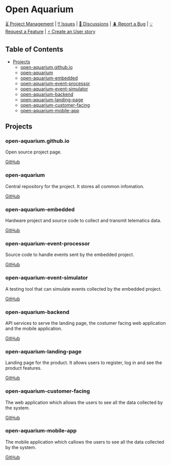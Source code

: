 # Open Aquarium

[:hourglass_flowing_sand: Project Management](https://github.com/orgs/open-aquarium/projects/1) | 
[:bangbang: Issues](https://github.com/open-aquarium/open-aquarium/issues) | 
[:loudspeaker: Discussions](https://github.com/open-aquarium/open-aquarium/discussions) | 
[:beetle: Report a Bug](https://github.com/open-aquarium/open-aquarium/issues/new?assignees=&labels=bug%2C+priority%3A+low%2C+status%3A+awaiting+triage&template=bug_report.md&title=Bug+title&milestone=Backlog&projects=open-aquarium/1) | 
[:bulb: Request a Feature](https://github.com/open-aquarium/open-aquarium/issues/new?assignees=&labels=priority%3A+low%2C+status%3A+awaiting+triage%2C+goal%3A+addition&template=feature_request.md&title=Feature+title&milestone=Backlog&projects=open-aquarium/1) | 
[:zap: Create an User story](https://github.com/open-aquarium/open-aquarium/issues/new?assignees=&labels=user+story%2C+priority%3A+low%2C+status%3A+awaiting+triage&template=user-story.md&title=User+story&milestone=Backlog&projects=open-aquarium/1)

## Table of Contents

* [Projects](#projects)
   * [open-aquarium.github.io](#open-aquarium.github.io)
   * [open-aquarium](#open-aquarium)
   * [open-aquarium-embedded](#open-aquarium-embedded)
   * [open-aquarium-event-processor](#open-aquarium-event-processor)
   * [open-aquarium-event-simulator](#open-aquarium-event-simulator)
   * [open-aquarium-backend](#open-aquarium-backend)
   * [open-aquarium-landing-page](#open-aquarium-landing-page)
   * [open-aquarium-customer-facing](#open-aquarium-customer-facing)
   * [open-aquarium-mobile-app](#open-aquarium-mobile-app)

## Projects

### open-aquarium.github.io

Open source project page.

[GitHub](https://github.com/open-aquarium/open-aquarium.github.io)

### open-aquarium

Central repository for the project. It stores all common infomation.

[GitHub](https://github.com/open-aquarium)

### open-aquarium-embedded

Hardware project and source code to collect and transmit telematics data.

[GitHub](https://github.com/open-aquarium/open-aquarium-embedded)

### open-aquarium-event-processor

Source code to handle events sent by the embedded project.

[GitHub](https://github.com/open-aquarium/open-aquarium-event-processor)

### open-aquarium-event-simulator

A testing tool that can simulate events collected by the embedded project.

[GitHub](https://github.com/open-aquarium/open-aquarium-event-simulator)

### open-aquarium-backend

API services to serve the landing page, the costumer facing web application and the mobile application.

[GitHub](https://github.com/open-aquarium/open-aquarium-backend)

### open-aquarium-landing-page

Landing page for the product. It allows users to register, log in and see the product features.

[GitHub](https://github.com/open-aquarium/open-aquarium-landing-page)

### open-aquarium-customer-facing

The web application which allows the users to see all the data collected by the system.

[GitHub](https://github.com/open-aquarium/open-aquarium-customer-facing)

### open-aquarium-mobile-app

The mobile application which callows the users to see all the data collected by the system.

[GitHub](https://github.com/open-aquarium/open-aquarium-mobile-app)
